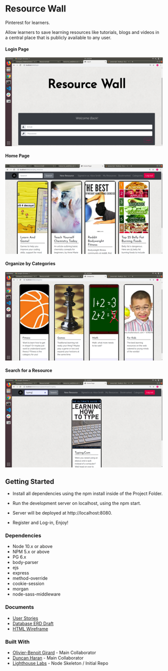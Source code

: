 # Resource Wall

Pinterest for learners.

Allow learners to save learning resources like tutorials, blogs and videos in a central place that is publicly available to any user.

#### Login Page
![Login](https://github.com/girOly/resource_wall/blob/master/docs/Login.png?raw=true)

#### Home Page

![Homepage](https://github.com/girOly/resource_wall/blob/master/docs/Home%20Page.png?raw=true)

#### Organize by Categories

![Categories](https://github.com/girOly/resource_wall/blob/master/docs/Organize%20by%20category.png?raw=true)


#### Search for a Resource

![Search](https://github.com/girOly/resource_wall/blob/master/docs/Search%20by%20title%20or%20description.png?raw=true)

## Getting Started

- Install all dependencies using the npm install inside of the Project Folder.

- Run the development server on localhost, using the npm start.

- Server will be deployed at http://localhost:8080.

- Register and Log-in, Enjoy!

### Dependencies

- Node 10.x or above
- NPM 5.x or above
- PG 6.x
- body-parser
- ejs
- express
- method-override
- cookie-session
- morgan
- node-sass-middleware

### Documents

- [User Stories](https://github.com/girOly/resource_wall/blob/master/docs/user_stories.md)
- [Database ERD Draft](https://github.com/girOly/resource_wall/blob/master/docs/dbERD.png)
- [HTML Wireframe](https://github.com/girOly/resource_wall/blob/master/docs/HTML%20outline%20v2.png)

### Built With

* [Olivier-Benoit Girard](https://github.com/girOly) - Main Collaborator
* [Duncan Haran](https://github.com/hurtlethefrog) - Main Collaborator
* [Lighthouse Labs](https://www.lighthouselabs.ca/) - Node Skeleton / Initial Repo
